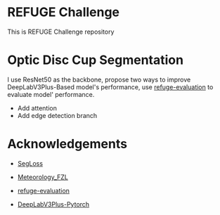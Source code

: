 

# REFUGE Challenge

This is REFUGE Challenge repository

# Optic Disc Cup Segmentation

I use ResNet50 as the backbone, propose two ways to improve DeepLabV3Plus-Based model's performance, use [refuge-evaluation](https://github.com/ignaciorlando/refuge-evaluation) to evaluate model' performance.

* Add attention
* Add edge detection branch

# Acknowledgements

* [SegLoss](https://github.com/JunMa11/SegLoss)

* [Meteorology_FZL](https://github.com/fangzuliang/Meteorology_FZL)
* [refuge-evaluation](https://github.com/ignaciorlando/refuge-evaluation)

* [DeepLabV3Plus-Pytorch](https://github.com/VainF/DeepLabV3Plus-Pytorch)

